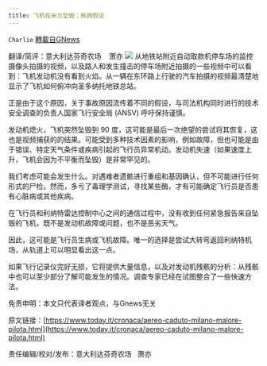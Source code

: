 ```yaml
---
title: 飞机在米兰坠毁：疾病假设
---
```

`Charlie` [轉載自GNews](https://gnews.org/zh-hans/1578581/)

翻译/简评：意大利达芬奇农场    萧亦
![](https://assets.gnews.org/wp-content/uploads/2021/10/10073.jpeg)
从地铁站附近自动取款机停车场的监控摄像头拍摄的视频，以及路人和发生撞击的停车场附近拍摄的一些视频中可以看到：飞机发动机没有看到火焰。从一辆在东环路上行驶的汽车拍摄的视频最清楚地显示了飞机如何俯冲向圣多纳托地铁总站。

正是由于这个原因，关于事故原因流传着不同的假设，与司法机构同时进行的技术安全调查的负责人国家飞行安全局 (ANSV) 呼吁保持谨慎。

发动机熄火，飞机突然坠毁到 90 度，这可能是最后一次绝望的尝试将其恢复，这也是视频捕获的的结果。可能受到多种技术因素的影响，例如故障，但也可能是由于错误、特定天气条件或疾病引起的飞行员异常机动。发动机失速（如果速度上升，飞机会因为不平衡而坠毁）是非常罕见的。

我们考虑可能会发生什么。对遇难者遗骸进行重组和基因确认，但不可能进行任何形式的尸检。然而，多亏了毒理学测试，寻找某些酶，才有可能确定飞行员是否患有心脏病或其他疾病。

在飞行员和利纳特雷达控制中心之间的通信过程中，没有收到任何紧急报告来自坠毁的飞机，既不是发动机故障或问题，也不是恶劣天气。

因此，这可能是飞行员生病或飞机故障。唯一的选择是尝试大转弯返回利纳特机场，从轨道上可以明显看出这一点。

如果飞行记录仪完好无损，它将提供大量信息，以及对发动机残骸的分析：从残骸中也可以至少部分了解可能发生的情况。调查专家已经在试图整合了一些快速方法。

免责申明：本文只代表译者观点，与Gnews无关

原文链接：[https://www.today.it/cronaca/aereo-caduto-milano-malore-pilota.html](https://www.today.it/cronaca/aereo-caduto-milano-malore-pilota.html)

责任编辑/校对/发布：意大利达芬奇农场   萧亦
